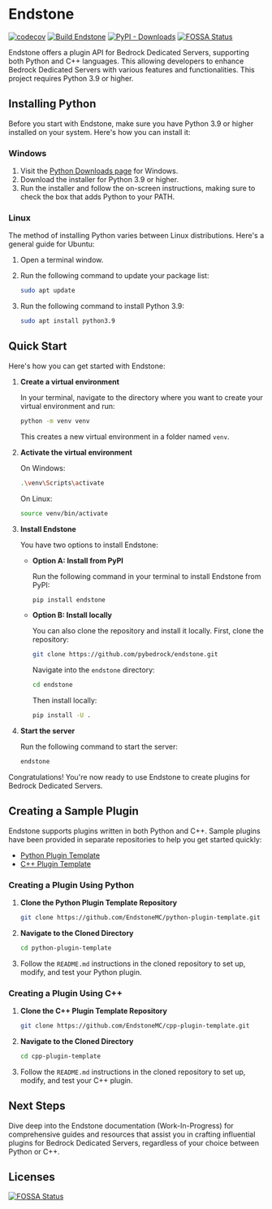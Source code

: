 # Endstone

[![codecov](https://codecov.io/gh/EndstoneMC/endstone/graph/badge.svg?token=GQ6IX9GDT1)](https://codecov.io/gh/EndstoneMC/endstone)
[![Build Endstone](https://github.com/EndstoneMC/endstone/actions/workflows/build.yml/badge.svg)](https://github.com/EndstoneMC/endstone/actions/workflows/build.yml)
[![PyPI - Downloads](https://img.shields.io/pypi/dm/endstone)](https://pypi.org/project/endstone)
[![FOSSA Status](https://app.fossa.com/api/projects/git%2Bgithub.com%2FEndstoneMC%2Fendstone.svg?type=shield&issueType=license)](https://app.fossa.com/projects/git%2Bgithub.com%2FEndstoneMC%2Fendstone)

Endstone offers a plugin API for Bedrock Dedicated Servers, supporting both Python and C++ languages. This
allowing developers to enhance Bedrock Dedicated Servers with various features and functionalities. This project
requires Python 3.9 or higher.

## Installing Python

Before you start with Endstone, make sure you have Python 3.9 or higher installed on your system. Here's how you can
install it:

### Windows

1. Visit the [Python Downloads page](https://www.python.org/downloads/) for Windows.
2. Download the installer for Python 3.9 or higher.
3. Run the installer and follow the on-screen instructions, making sure to check the box that adds Python to your PATH.

### Linux

The method of installing Python varies between Linux distributions. Here's a general guide for Ubuntu:

1. Open a terminal window.
2. Run the following command to update your package list:

   ```bash
   sudo apt update
   ```

3. Run the following command to install Python 3.9:

   ```bash
   sudo apt install python3.9
   ```

## Quick Start

Here's how you can get started with Endstone:

1. **Create a virtual environment**

   In your terminal, navigate to the directory where you want to create your virtual environment and run:

   ```bash
   python -m venv venv
   ```

   This creates a new virtual environment in a folder named `venv`.

2. **Activate the virtual environment**

   On Windows:

   ```bash
   .\venv\Scripts\activate
   ```

   On Linux:

   ```bash
   source venv/bin/activate
   ```

3. **Install Endstone**

   You have two options to install Endstone:

    - **Option A: Install from PyPI**

      Run the following command in your terminal to install Endstone from PyPI:

      ```bash
      pip install endstone
      ```

    - **Option B: Install locally**

      You can also clone the repository and install it locally. First, clone the repository:

      ```bash
      git clone https://github.com/pybedrock/endstone.git
      ```

      Navigate into the `endstone` directory:

      ```bash
      cd endstone
      ```

      Then install locally:

      ```bash
      pip install -U .
      ```

4. **Start the server**

   Run the following command to start the server:

   ```bash
   endstone
   ```

Congratulations! You're now ready to use Endstone to create plugins for Bedrock Dedicated Servers.

## Creating a Sample Plugin

Endstone supports plugins written in both Python and C++. Sample plugins have been provided in separate repositories to
help you get started quickly:

- [Python Plugin Template](https://github.com/EndstoneMC/python-plugin-template)
- [C++ Plugin Template](https://github.com/EndstoneMC/cpp-plugin-template)

### Creating a Plugin Using Python

1. **Clone the Python Plugin Template Repository**

   ```bash
   git clone https://github.com/EndstoneMC/python-plugin-template.git
   ```

2. **Navigate to the Cloned Directory**

   ```bash
   cd python-plugin-template
   ```

3. Follow the `README.md` instructions in the cloned repository to set up, modify, and test your Python plugin.

### Creating a Plugin Using C++

1. **Clone the C++ Plugin Template Repository**

   ```bash
   git clone https://github.com/EndstoneMC/cpp-plugin-template.git
   ```

2. **Navigate to the Cloned Directory**

   ```bash
   cd cpp-plugin-template
   ```

3. Follow the `README.md` instructions in the cloned repository to set up, modify, and test your C++ plugin.

## Next Steps

Dive deep into the Endstone documentation (Work-In-Progress) for comprehensive guides and resources that assist you in
crafting influential plugins for Bedrock Dedicated Servers, regardless of your choice between Python or C++.

## Licenses
[![FOSSA Status](https://app.fossa.com/api/projects/git%2Bgithub.com%2FEndstoneMC%2Fendstone.svg?type=large)](https://app.fossa.com/projects/git%2Bgithub.com%2FEndstoneMC%2Fendstone?ref=badge_large)